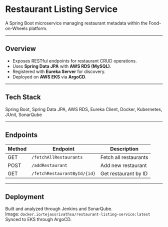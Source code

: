 # Restaurant Listing Service

A Spring Boot microservice managing restaurant metadata within the Food-on-Wheels platform.

---

## Overview
- Exposes RESTful endpoints for restaurant CRUD operations.  
- Uses **Spring Data JPA** with **AWS RDS (MySQL)**.  
- Registered with **Eureka Server** for discovery.  
- Deployed on **AWS EKS** via **ArgoCD**.

---

## Tech Stack
Spring Boot, Spring Data JPA, AWS RDS, Eureka Client, Docker, Kubernetes, JUnit, SonarQube

---

## Endpoints
| Method | Endpoint | Description |
|---------|-----------|-------------|
| GET | `/fetchAllRestaurants` | Fetch all restaurants |
| POST | `/addRestaurant` | Add new restaurant |
| GET | `/fetchRestaurantById/{id}` | Get restaurant by ID |

---

## Deployment
Built and analyzed through Jenkins and SonarQube.  
Image: `docker.io/tejassrivathsa/restaurant-listing-service:latest`  
Synced to EKS through ArgoCD.
